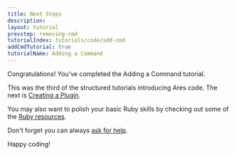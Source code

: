```yaml
---
title: Next Steps
description: 
layout: tutorial
prevstep: removing-cmd
tutorialIndex: tutorials/code/add-cmd
addCmdTutorial: true
tutorialName: Adding a Command
---
```


Congratulations! You've completed the Adding a Command tutorial.

This was the third of the structured tutorials introducing Ares code.  The next is [Creating a Plugin](/tutorials/code/create-plugin).

You may also want to polish your basic Ruby skills by checking out some of the [Ruby resources](/tutorials/code/ruby.html).

Don't forget you can always [ask for help](/feedback.html). 

Happy coding!
